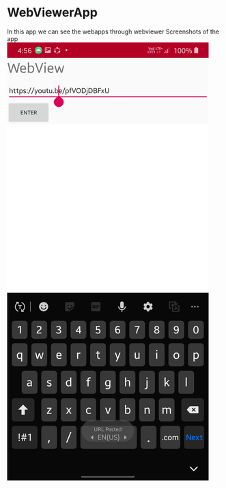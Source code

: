 # WebViewerApp
In this app we can see the webapps through webviewer 
Screenshots of the app                 
![WebApp](https://github.com/Lalithsaran99/WebViewerApp/blob/master/Screenshot_20200626-165630_WebApp.jpg)

